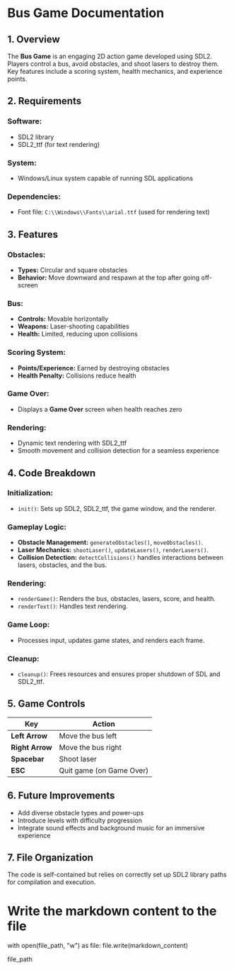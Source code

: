 # Bus Game Documentation

## 1. Overview
The **Bus Game** is an engaging 2D action game developed using SDL2. Players control a bus, avoid obstacles, and shoot lasers to destroy them. Key features include a scoring system, health mechanics, and experience points.

## 2. Requirements

### Software:
- SDL2 library
- SDL2_ttf (for text rendering)

### System:
- Windows/Linux system capable of running SDL applications

### Dependencies:
- Font file: `C:\\Windows\\Fonts\\arial.ttf` (used for rendering text)

## 3. Features

### Obstacles:
- **Types:** Circular and square obstacles
- **Behavior:** Move downward and respawn at the top after going off-screen

### Bus:
- **Controls:** Movable horizontally
- **Weapons:** Laser-shooting capabilities
- **Health:** Limited, reducing upon collisions

### Scoring System:
- **Points/Experience:** Earned by destroying obstacles
- **Health Penalty:** Collisions reduce health

### Game Over:
- Displays a **Game Over** screen when health reaches zero

### Rendering:
- Dynamic text rendering with SDL2_ttf
- Smooth movement and collision detection for a seamless experience

## 4. Code Breakdown

### Initialization:
- `init()`: Sets up SDL2, SDL2_ttf, the game window, and the renderer.

### Gameplay Logic:
- **Obstacle Management:** `generateObstacles()`, `moveObstacles()`.
- **Laser Mechanics:** `shootLaser()`, `updateLasers()`, `renderLasers()`.
- **Collision Detection:** `detectCollisions()` handles interactions between lasers, obstacles, and the bus.

### Rendering:
- `renderGame()`: Renders the bus, obstacles, lasers, score, and health.
- `renderText()`: Handles text rendering.

### Game Loop:
- Processes input, updates game states, and renders each frame.

### Cleanup:
- `cleanup()`: Frees resources and ensures proper shutdown of SDL and SDL2_ttf.

## 5. Game Controls

| Key           | Action                    |
|---------------|---------------------------|
| **Left Arrow** | Move the bus left         |
| **Right Arrow**| Move the bus right        |
| **Spacebar**   | Shoot laser               |
| **ESC**        | Quit game (on Game Over)  |

## 6. Future Improvements
- Add diverse obstacle types and power-ups
- Introduce levels with difficulty progression
- Integrate sound effects and background music for an immersive experience

## 7. File Organization
The code is self-contained but relies on correctly set up SDL2 library paths for compilation and execution.

# Write the markdown content to the file
with open(file_path, "w") as file:
    file.write(markdown_content)

file_path
